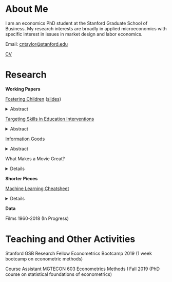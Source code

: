 # About Me

I am an economics PhD student at the Stanford Graduate School of Business. My research interests are broadly in applied microeconomics with specific interest in issues in market design and labor economics.

Email: <cntaylor@stanford.edu>

[CV](./pdfs/cntaylor_cv_2019.pdf)

# Research

**Working Papers**

[Fostering Children](./pdfs/foster.pdf) ([slides](./pdfs/foster_slides.pdf))

 <details>
   <summary>Abstract</summary>
  Foster families constitute a crucial input into foster care services. In this paper, a household
choice model is built to examine why households choose to be foster parents. The model is
motivated by the inability of classical altruism models to explain important facts about foster
families and children. In the model, children are costly and foster families get value from
taking care of foster children through the human capital of the foster child. The model links
a household’s decision to foster to their own fertility and wage and makes predictions about
which households have the highest willingness to foster based on these factors. The model’s
predictions find strong support in the data through instrumental variable strategies and the
model is able to rationalize many of the motivating facts. A simple form of the model is
jointly estimated to more directly compare and quantify the mechanisms. Sending the price of
biological children to infinity induces four times more foster families while sending the time
cost of foster children to 0 induces 50% more families families. The model and data suggest
that foster children are not perfect substitutes for biological children. Alternative theories are
discussed in the context of the data and empirical results.
 </details>

[Targeting Skills in Education Interventions](./pdfs/educ.pdf)

<details>
  <summary>Abstract</summary>
In this paper I explore optimal investments in basic and advanced skills in education interventions. I analyze two closely related and plausible models and show that the policy implications starkly differ between them. I apply my results to interpret the existing empirical evidence on education interventions. I show that my model suggests a “sufficient statistic” approach to guiding skill-targeting in education policy. I then develop a methodology to utilize this approach and apply it to mathematics (advanced skill) and self-esteem (basic skill) in the NLSY. The results show that the returns to skill likely reflect that the true state of the world is likely between the two stark viewpoints.
</details>

[Information Goods](./pdfs/info.pdf)

<details>
  <summary>Abstract</summary>
  I analyze a stylized model of information acquisition that treats each dimension of the state space as a distinct information good with a cost. I characterize when information sources are substittues and complements and show how adding costs provides new insights into how economic agents pick where they get information. I apply this model to a firm recruiting example to show how it produces new insights into information demand and the literature surrounding labor-replacing technology.
</details>

What Makes a Movie Great?

<details>
  <summary>Details</summary>
  I explore rich movie level data to understand the movie making "production function" and answer important questions in labor economics. 
</details>

**Shorter Pieces**

[Machine Learning Cheatsheet](./pdfs/ml_cheat.pdf)
<details>
  <summary>Details</summary>
  A machine learning cheatsheet to de-mystify some major machine learning methods for those with intermediate statistics and econometrics backgrounds. Also useful as a condensed reference for high-level overview of the methods.
</details>

**Data**

Films 1960-2018 (In Progress)

# Teaching and Other Activities

Stanford GSB Research Fellow Econometrics Bootcamp 2019 (1 week bootcamp on econometric methods)

Course Assistant MGTECON 603 Econometrics Methods I Fall 2019 (PhD course on statistical foundations of econometrics)
